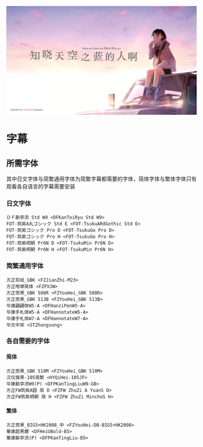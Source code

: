 ![](soraao_poster.png)

# 字幕

## 所需字体

其中日文字体与简繁通用字体为简繁字幕都需要的字体，简体字体与繁体字体只有观看各自语言的字幕需要安装

### 日文字体

```
ＤＦ勘亭流 Std W9 <DFKanTeiRyu Std W9>
FOT-筑紫A丸ゴシック Std E <FOT-TsukuARdGothic Std E>
FOT-筑紫ゴシック Pro D <FOT-TsukuGo Pro D>
FOT-筑紫ゴシック Pro H <FOT-TsukuGo Pro H>
FOT-筑紫明朝 Pr6N D <FOT-TsukuMin Pr6N D>
FOT-筑紫明朝 Pr6N H <FOT-TsukuMin Pr6N H>
```

### 简繁通用字体

```
方正剪纸_GBK <FZJianZhi-M23>
方正咆哮简体 <FZPXJW>
方正悠黑_GBK 508R <FZYouHei_GBK 508R>
方正悠黑_GBK 513B <FZYouHei_GBK 513B>
华康翩翩体W5-A <DFHanziPenW5-A>
华康手札体W5-A <DFHannotateW5-A>
华康手札体W7-A <DFHannotateW7-A>
华文中宋 <STZhongsong>
```

### 各自需要的字体

#### 简体

```
方正悠黑_GBK 510M <FZYouHei_GBK 510M>
汉仪旗黑-105简繁 <HYQiHei-105JF>
华康勘亭流W9(P) <DFPKanTingLiuW9-GB>
方正FW筑紫A圆 简 D <FZFW ZhuZi A YuanS D>
方正FW筑紫明朝 简 H <FZFW ZhuZi MinchoS H>
```

#### 繁体

```
方正悠黑_BIG5+HK2008_中 <FZYouHei-DB-BIG5+HK2008>
華康超黑體 <DFHeiUBold-B5>
華康勘亭流(P) <DFPKanTingLiu-B5>
```